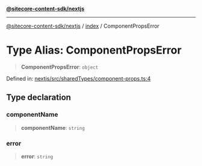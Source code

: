 [**@sitecore-content-sdk/nextjs**](../../README.md)

***

[@sitecore-content-sdk/nextjs](../../README.md) / [index](../README.md) / ComponentPropsError

# Type Alias: ComponentPropsError

> **ComponentPropsError**: `object`

Defined in: [nextjs/src/sharedTypes/component-props.ts:4](https://github.com/Sitecore/xmc-jss-dev/blob/9249852e679f8a82eeff2dd39bb5b46c85431c25/packages/nextjs/src/sharedTypes/component-props.ts#L4)

## Type declaration

### componentName

> **componentName**: `string`

### error

> **error**: `string`
